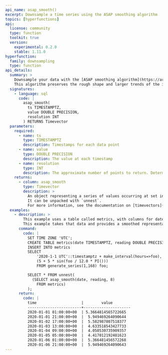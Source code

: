 ```yaml
---
api_name: asap_smooth()
excerpt: Downsample a time series using the ASAP smoothing algorithm
topics: [hyperfunctions]
api:
  license: community
  type: function
  toolkit: true
  version:
    experimental: 0.2.0
    stable: 1.11.0
hyperfunction:
  family: downsampling
  type: function
api_details:
  summary: >
    Downsample your data with the [ASAP smoothing algorithm](https://arxiv.org/pdf/1703.00983.pdf).
    This algorithm preserves the rough shape and larger trends of the input data, while minimizing the local variance between points.
  signatures:
    - language: sql
      code: |
        asap_smooth(
          ts TIMESTAMPTZ,
          value DOUBLE PRECISION,
          resolution INT
        ) RETURNS Timevector
  parameters:
    required:
      - name: ts
        type: TIMESTAMPTZ
        description: Timestamps for each data point
      - name: value
        type: DOUBLE PRECISION
        description: The value at each timestamp
      - name: resolution
        type: INT
        description: The approximate number of points to return. Determines the horizontal resolution of the resulting graph.
    returns:
      - column: asap_smooth
        type: Timevector
        description: >
          An object representing a series of values occurring at set intervals from a starting time.
          It can be unpacked with `unnest`.
          For more information, see the documentation on [timevectors](/timescaledb/:currentVersion:/how-to-guides/hyperfunctions/function-pipelines/#timevectors).
  examples:
    - description: >
        This example uses a table called metrics, with columns for date and reading that contain measurements that have been accumulated over a large interval of time.
        This example takes that data and provides a smoothed representation of approximately 10 points, but that still shows any anomalous readings:
      command:
        code: |
          SET TIME ZONE 'UTC';
          CREATE TABLE metrics(date TIMESTAMPTZ, reading DOUBLE PRECISION);
          INSERT INTO metrics
          SELECT
              '2020-1-1 UTC'::timestamptz + make_interval(hours=>foo),
              (5 + 5 * sin(foo / 12.0 * PI()))
              FROM generate_series(1,168) foo;

          SELECT * FROM unnest(
            (SELECT asap_smooth(date, reading, 8)
              FROM metrics)
          );
      return:
        code: |
          time                    |        value
          ------------------------+---------------------
          2020-01-01 01:00:00+00  | 5.3664814565722665
          2020-01-01 21:00:00+00  |  5.949469264090644
          2020-01-02 17:00:00+00  |  5.582987807518377
          2020-01-03 13:00:00+00  |  4.633518543427733
          2020-01-04 09:00:00+00  |  4.050530735909357
          2020-01-05 05:00:00+00  |  4.417012192481623
          2020-01-06 01:00:00+00  |  5.366481456572268
          2020-01-06 21:00:00+00  |  5.949469264090643
---
```


